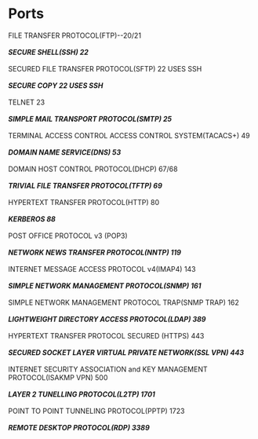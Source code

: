 # Ports

FILE TRANSFER PROTOCOL(FTP)--20/21<br>*****<br>
SECURE SHELL(SSH) 22<br>*****<br>
SECURED FILE TRANSFER PROTOCOL(SFTP) 22 USES SSH<br>*****<br>
SECURE COPY 22 USES SSH<br>*****<br>
TELNET 23<br>*****<br>
SIMPLE MAIL TRANSPORT PROTOCOL(SMTP) 25<br>*****<br>
TERMINAL ACCESS CONTROL ACCESS CONTROL SYSTEM(TACACS+) 49<br>*****<br>
DOMAIN NAME SERVICE(DNS) 53<br>*****<br>
DOMAIN HOST CONTROL PROTOCOL(DHCP) 67/68<br>*****<br>
TRIVIAL FILE TRANSFER PROTOCOL(TFTP) 69<br>*****<br>
HYPERTEXT TRANSFER PROTOCOL(HTTP) 80<br>*****<br>
KERBEROS 88<br>*****<br>
POST OFFICE PROTOCOL v3 (POP3)<br>*****<br>
NETWORK NEWS TRANSFER PROTOCOL(NNTP) 119<br>*****<br>
INTERNET MESSAGE ACCESS PROTOCOL v4(IMAP4) 143<br>*****<br>
SIMPLE NETWORK MANAGEMENT PROTOCOL(SNMP) 161<br>*****<br>
SIMPLE NETWORK MANAGEMENT PROTOCOL TRAP(SNMP TRAP) 162<br>*****<br>
LIGHTWEIGHT DIRECTORY ACCESS PROTOCOL(LDAP) 389<br>*****<br>
HYPERTEXT TRANSFER PROTOCOL SECURED (HTTPS) 443<br>*****<br>
SECURED SOCKET LAYER VIRTUAL PRIVATE NETWORK(SSL VPN) 443<br>*****<br>
INTERNET SECURITY ASSOCIATION and KEY MANAGEMENT PROTOCOL(ISAKMP VPN) 500<br>*****<br>
LAYER 2 TUNELLING PROTOCOL(L2TP) 1701<br>*****<br>
POINT TO POINT TUNNELING PROTOCOL(PPTP) 1723<br>*****<br>
REMOTE DESKTOP PROTOCOL(RDP) 3389<br>*****<br>
